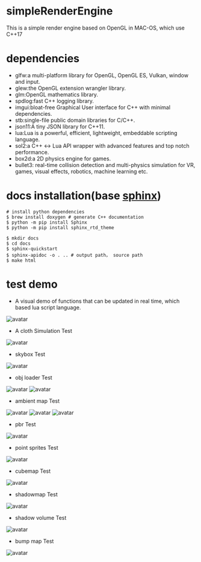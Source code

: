 # simpleRenderEngine

This is a simple render engine based on OpenGL in MAC-OS, which use C++17

# dependencies

* glfw:a multi-platform library for OpenGL, OpenGL ES, Vulkan, window and input.
* glew:the OpenGL extension wrangler library.
* glm:OpenGL mathematics library.
* spdlog:fast C++ logging library.
* imgui:bloat-free Graphical User interface for C++ with minimal dependencies.
* stb:single-file public domain libraries for C/C++.
* json11:A tiny JSON library for C++11.
* lua:Lua is a powerful, efficient, lightweight, embeddable scripting language.
* sol2:a C++ <-> Lua API wrapper with advanced features and top notch performance.
* box2d:a 2D physics engine for games.
* bullet3: real-time collision detection and multi-physics simulation for VR, games, visual effects, robotics, machine
  learning etc.

# docs installation(base [sphinx](https://www.sphinx-doc.org/en/master/tutorial/index.html))

```shell
# install python dependencies
$ brew install doxygen # generate C++ documentation
$ python -m pip install Sphinx
$ python -m pip install sphinx_rtd_theme

$ mkdir docs
$ cd docs 
$ sphinx-quickstart 
$ sphinx-apidoc -o . .. # output path， source path
$ make html
```

# test demo

* A visual demo of functions that can be updated in real time, which based lua script language.

![avatar](samples/luaForMathematicalFuncTest.png)

* A cloth Simulation Test

![avatar](samples/clothSimulationTest.png)

* skybox Test

![avatar](samples/skybox.png)

* obj loader Test

![avatar](samples/objLoader.png)
![avatar](samples/objLoader1.png)

* ambient map Test

![avatar](samples/ambientMap1.png)
![avatar](samples/ambientMap2.png)
![avatar](samples/ambientMap3.png)

* pbr Test

![avatar](samples/pbr.png)

* point sprites Test

![avatar](samples/pointSprites.png)

* cubemap Test

![avatar](samples/cubemap.png)

* shadowmap Test

![avatar](samples/shadowmap.png)

* shadow volume Test

![avatar](samples/shadowVolume.png)

* bump map Test

![avatar](samples/bumpmap.png)